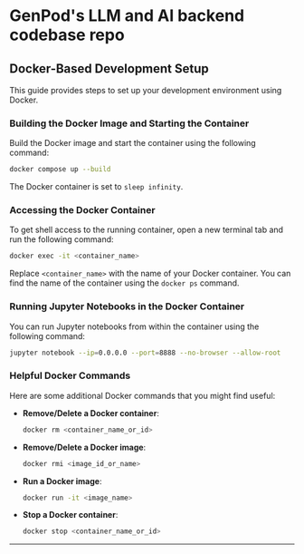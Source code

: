 # GenPod's LLM and AI backend codebase repo

## Docker-Based Development Setup

This guide provides steps to set up your development environment using Docker.

### Building the Docker Image and Starting the Container

Build the Docker image and start the container using the following command:

```bash
docker compose up --build
```

The Docker container is set to `sleep infinity`.

### Accessing the Docker Container

To get shell access to the running container, open a new terminal tab and run the following command:

```bash
docker exec -it <container_name>
```

Replace `<container_name>` with the name of your Docker container. You can find the name of the container using the `docker ps` command.

### Running Jupyter Notebooks in the Docker Container

You can run Jupyter notebooks from within the container using the following command:

```bash
jupyter notebook --ip=0.0.0.0 --port=8888 --no-browser --allow-root
```

### Helpful Docker Commands

Here are some additional Docker commands that you might find useful:

* **Remove/Delete a Docker container**:

    ```bash
    docker rm <container_name_or_id>
    ```

* **Remove/Delete a Docker image**:

    ```bash
    docker rmi <image_id_or_name>
    ```

* **Run a Docker image**:

    ```bash
    docker run -it <image_name>
    ```

* **Stop a Docker container**:

    ```bash
    docker stop <container_name_or_id>
    ```

---
